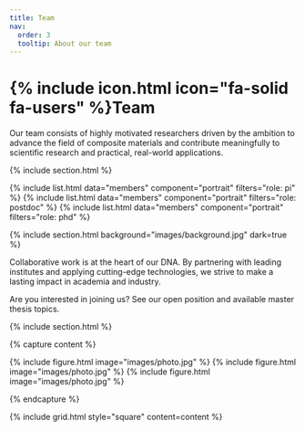 ```yaml
---
title: Team
nav:
  order: 3
  tooltip: About our team
---
```


# {% include icon.html icon="fa-solid fa-users" %}Team

Our team consists of highly motivated researchers driven by the ambition to advance the field of composite materials and contribute meaningfully to scientific research and practical, real-world applications. 

{% include section.html %}

{% include list.html data="members" component="portrait" filters="role: pi" %}
{% include list.html data="members" component="portrait" filters="role: postdoc" %}
{% include list.html data="members" component="portrait" filters="role: phd" %}

{% include section.html background="images/background.jpg" dark=true %}

Collaborative work is at the heart of our DNA. By partnering with leading institutes and applying cutting-edge technologies, we strive to make a lasting impact in academia and industry. 

Are you interested in joining us? See our open position and available master thesis topics.

{% include section.html %}

{% capture content %}

{% include figure.html image="images/photo.jpg" %}
{% include figure.html image="images/photo.jpg" %}
{% include figure.html image="images/photo.jpg" %}

{% endcapture %}

{% include grid.html style="square" content=content %}
